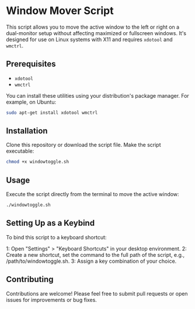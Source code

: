 # Window Mover Script

This script allows you to move the active window to the left or right on a dual-monitor setup without affecting maximized or fullscreen windows. It's designed for use on Linux systems with X11 and requires `xdotool` and `wmctrl`.

## Prerequisites
- `xdotool`
- `wmctrl`

You can install these utilities using your distribution's package manager. For example, on Ubuntu:

```bash
sudo apt-get install xdotool wmctrl
```

## Installation
Clone this repository or download the script file.
Make the script executable:

```bash
chmod +x windowtoggle.sh
```

## Usage
Execute the script directly from the terminal to move the active window:

```bash
./windowtoggle.sh
```

## Setting Up as a Keybind

To bind this script to a keyboard shortcut:

1: Open "Settings" > "Keyboard Shortcuts" in your desktop environment.
2: Create a new shortcut, set the command to the full path of the script, e.g., /path/to/windowtoggle.sh.
3: Assign a key combination of your choice.

## Contributing

Contributions are welcome! Please feel free to submit pull requests or open issues for improvements or bug fixes.
